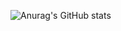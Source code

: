 
![Anurag's GitHub stats](https://github-readme-stats.vercel.app/api?username=VictorH028&show_icons=true&theme=Gradient)
  
